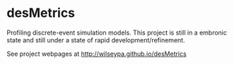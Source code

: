 desMetrics
==========

Profiling discrete-event simulation models.  This project is still in a embronic state and
still under a state of rapid development/refinement.

See project webpages at http://wilseypa.github.io/desMetrics
